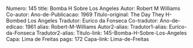 Numero: 145
title: Bomba H Sobre Los Angeles
Autor: Robert M Williams
Co-autor: 
Ano-de-Publicacao: 1969
Titulo-original: The Day They H-Bombed Los Angeles
Tradutor: Eurico da Fonseca
Co-tradutor: 
Ano-de-edicao: 1961
alias: Robert-M-Williams
Autor2-alias: 
Tradutor1-alias: Eurico-da-Fonseca
Tradutor2-alias: 
Titulo-link: 145-Bomba-H-Sobre-Los-Angeles
Capa: Lima de Freitas
pags: 172
Capa-link: Lima-de-Freitas